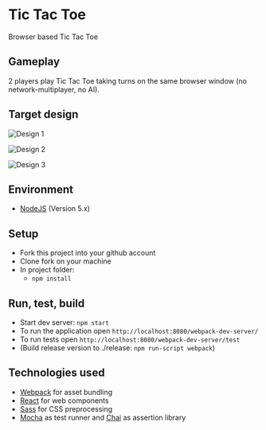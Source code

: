 Tic Tac Toe
===========

Browser based Tic Tac Toe


Gameplay
--------

2 players play Tic Tac Toe taking turns on the same browser window (no network-multiplayer, no AI).


Target design
-------------

![Design 1](https://cdn.rawgit.com/neopoly/tic_tac_toe/master/doc/design-1.png)

![Design 2](https://cdn.rawgit.com/neopoly/tic_tac_toe/master/doc/design-2.png)

![Design 3](https://cdn.rawgit.com/neopoly/tic_tac_toe/master/doc/design-3.png)

Environment
-----------

* [NodeJS](https://nodejs.org) (Version 5.x)

Setup
-----

* Fork this project into your github account
* Clone fork on your machine
* In project folder:
  * `npm install`


Run, test, build
----------------

* Start dev server: `npm start`
* To run the application open `http://localhost:8080/webpack-dev-server/`
* To run tests open `http://localhost:8080/webpack-dev-server/test`
* (Build release version to ./release: `npm run-script webpack`)

Technologies used
-----------------

* [Webpack](https://github.com/webpack/webpack) for asset bundling
* [React](https://facebook.github.io/react/) for web components
* [Sass](http://sass-lang.com/) for CSS preprocessing
* [Mocha](http://mochajs.org/) as test runner and [Chai](http://chaijs.com/) as assertion library
